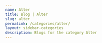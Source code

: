 ```yaml
---
name: Alter
title: Blog | Alter
slug: alter
permalink: /categories/alter/
layout: sidebar-categories
description: Blogs for the category Alter
---
```

